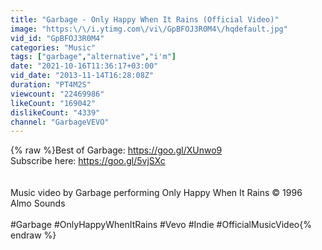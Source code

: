 ```yaml
---
title: "Garbage - Only Happy When It Rains (Official Video)"
image: "https:\/\/i.ytimg.com\/vi\/GpBFOJ3R0M4\/hqdefault.jpg"
vid_id: "GpBFOJ3R0M4"
categories: "Music"
tags: ["garbage","alternative","i'm"]
date: "2021-10-16T11:36:17+03:00"
vid_date: "2013-11-14T16:28:08Z"
duration: "PT4M2S"
viewcount: "22469986"
likeCount: "169042"
dislikeCount: "4339"
channel: "GarbageVEVO"
---
```

{% raw %}Best of Garbage: <a rel="nofollow" target="blank" href="https://goo.gl/XUnwo9">https://goo.gl/XUnwo9</a><br />Subscribe here: <a rel="nofollow" target="blank" href="https://goo.gl/5vjSXc">https://goo.gl/5vjSXc</a><br /><br /><br />Music video by Garbage performing Only Happy When It Rains © 1996 Almo Sounds<br /><br />#Garbage #OnlyHappyWhenItRains #Vevo #Indie #OfficialMusicVideo{% endraw %}
